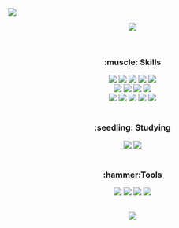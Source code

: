 <img src="https://capsule-render.vercel.app/api?type=waving&color=34b9e5&height=170&section=header&text=Hyeon&fontSize=70&fontAlign=77&fontColor=FFFFFF" />

</br>

<p align="center"><img src="http://mazassumnida.wtf/api/v2/generate_badge?boj=qudgus21"/></p>

</br>

<div align="center">
  <h3> :muscle: Skills</h3>
</div>

<div align ="center">
  <img src="https://img.shields.io/badge/HTML5-E34F26?style=flat-square&logo=HTML5&logoColor=white" />
  <img src="https://img.shields.io/badge/CSS3-1572B6?style=flat-square&logo=CSS3&logoColor=white" />
  <img src="https://img.shields.io/badge/JavaScript-F7DF1E?style=flat-square&logo=JavaScript&logoColor=white" />
  <img src="https://img.shields.io/badge/Typescript-3178C6?style=flat-square&logo=Typescript&logoColor=white" />
  <img src="https://img.shields.io/badge/React-61DAFB?style=flat-square&logo=React&logoColor=white" />
</div>
<div align ="center">
  <img src="https://img.shields.io/badge/Django-092E20?style=flat-square&logo=Django&logoColor=white" />
  <img src="https://img.shields.io/badge/JAVA-007396?style=flat-square&logo=JAVA&logoColor=white" />
  <img src="https://img.shields.io/badge/python-3776AB?style=flat-square&logo=python&logoColor=white" />
  <img src="https://img.shields.io/badge/C++-00599C?style=flat-square&logo=C&logoColor=white" />  
</div>
<div align ="center">
  <img src="https://img.shields.io/badge/Node.js-339933?style=flat-square&logo=Node.js&logoColor=white"/></a>
  <img src="https://img.shields.io/badge/Express-000000?style=flat-square&logo=Express&logoColor=white" />  
  <img src="https://img.shields.io/badge/MySQL-4479A1?style=flat-square&logo=MySQL&logoColor=white" />
  <img src="https://img.shields.io/badge/MongoDB-47A248?style=flat-square&logo=MongoDB&logoColor=white" />
  <img src="https://img.shields.io/badge/AWS-232F3E?style=flat-square&logo=Amazon&logoColor=white" />
</div>

</br>

<div align="center">
  <h3> :seedling: Studying</h3>
</div>

<p align ="center">
<img src="https://img.shields.io/badge/Redux-764ABC?style=flat-square&logo=Redux&logoColor=white" />
<img src="https://img.shields.io/badge/Three.js-000000?style=flat-square&logo=Three.js&logoColor=white" />

</br>
</br>
  
<div align="center">
  <h3> :hammer:Tools</h3>
</div>

<p align ="center">
<img src="https://img.shields.io/badge/Slack-E34F26?style=flat-square&logo=HTML5&logoColor=white" />
<img src="https://img.shields.io/badge/Jira-0052CC?style=flat-square&logo=Jira&logoColor=white" />
<img src="https://img.shields.io/badge/GitHub-181717?style=flat-square&logo=GitHub&logoColor=white" />
<img src="https://img.shields.io/badge/Wrike-000000?style=flat-square&logo=Wrike&logoColor=white" />

</br>
</br>

<p align="center"><img src="https://github-readme-stats.vercel.app/api?username=qudgus21"/></p>



